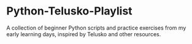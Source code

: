 # Python-Telusko-Playlist
A collection of beginner Python scripts and practice exercises from my early learning days, inspired by Telusko and other resources.

